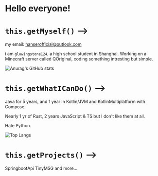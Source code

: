 # Hello everyone!
# `this.getMyself()` -->
my email: hanserofficial@outlook.com 

i am ``glowingstone124``, a high school student in Shanghai. Working on a Minecraft server called QOriginal, coding something intresting but simple.

![Anurag's GitHub stats](https://github-readme-stats.vercel.app/api?username=glowingstone124&count_private=true&theme=cobalt&show_icons=true)

# `this.getWhatICanDo()` -->
Java for 5 years, and 1 year in Kotlin/JVM and KotlinMultiplatform with Compose.

Nearly 1 yr of Rust, 2 years JavaScript & TS but I don't like them at all.

Hate Python.

![Top Langs](https://github-readme-stats.vercel.app/api/top-langs/?username=glowingstone124&size_weight=0.5&count_weight=0.5)
# `this.getProjects()` -->
SpringbootApi
TinyMSG
and more...
